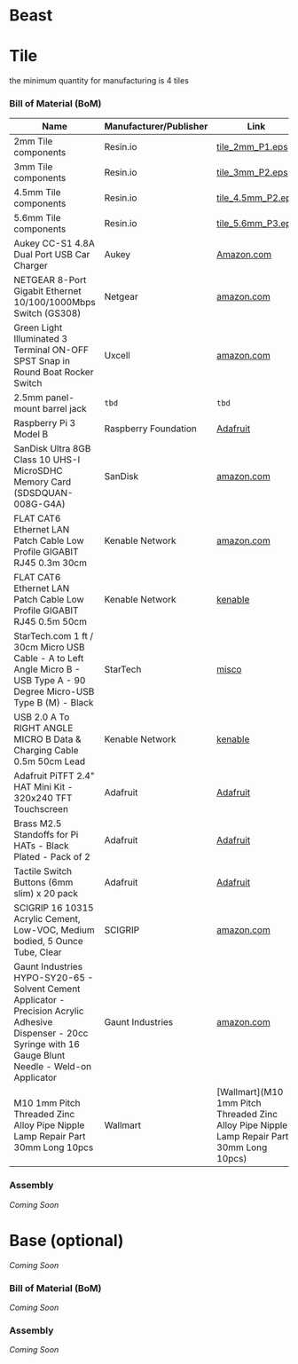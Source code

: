 # Beast

# Tile
the minimum quantity for manufacturing is 4 tiles

### Bill of Material (BoM)

Name | Manufacturer/Publisher | Link | Qty
------------ | ------------- | ------------ | -------------
2mm Tile components | Resin.io | [tile_2mm_P1.eps](https://github.com/resin-io/beast/blob/master/hardware/eps/tile_2mm_P1.eps?raw=true) | 1
3mm Tile components | Resin.io | [tile_3mm_P2.eps](https://github.com/resin-io/beast/blob/master/hardware/eps/tile_3mm_P2.eps?raw=true) | 4
4.5mm Tile components | Resin.io | [tile_4.5mm_P2.eps](https://github.com/resin-io/beast/blob/master/hardware/eps/tile_4.5mm_P2.eps?raw=true) | 1
5.6mm Tile components | Resin.io | [tile_5.6mm_P3.eps](https://github.com/resin-io/beast/blob/master/hardware/eps/tile_5.6mm_P3.eps?raw=true) | 2
Aukey CC-S1 4.8A Dual Port USB Car Charger | Aukey | [Amazon.com](https://www.amazon.com/Aukey-CC-S1-4-8A-Dual-Charger/dp/B00M6QODH2/) | 12
NETGEAR 8-Port Gigabit Ethernet 10/100/1000Mbps Switch (GS308) | Netgear | [amazon.com](https://www.amazon.com/NETGEAR-Gigabit-Ethernet-1000Mbps-GS308/dp/B00KFD0SEA/) | 4
Green Light Illuminated 3 Terminal ON-OFF SPST Snap in Round Boat Rocker Switch | Uxcell | [amazon.com](https://www.amazon.com/uxcell®-Illuminated-Terminal-Rocker-Switch/dp/B0084220CM/) | 2
2.5mm panel-mount barrel jack | `tbd` | `tbd` | 4
Raspberry Pi 3 Model B | Raspberry Foundation | [Adafruit](https://www.adafruit.com/products/3055) | 24
SanDisk Ultra 8GB Class 10 UHS-I MicroSDHC Memory Card (SDSDQUAN-008G-G4A) | SanDisk | [amazon.com](https://www.amazon.com/SanDisk-MicroSDHC-Standard-Packaging-SDSDQUAN-008G-G4A/dp/B00M55C0VU/) | 24
FLAT CAT6 Ethernet LAN Patch Cable Low Profile GIGABIT RJ45 0.3m 30cm | Kenable Network | [amazon.com](http://www.kenable.co.uk/product_info.php?products_id=7970) | 16
FLAT CAT6 Ethernet LAN Patch Cable Low Profile GIGABIT RJ45 0.5m 50cm | Kenable Network | [kenable](http://www.kenable.co.uk/product_info.php?products_id=7260) | 8
StarTech.com 1 ft / 30cm Micro USB Cable - A to Left Angle Micro B - USB Type A - 90 Degree Micro-USB Type B (M) - Black | StarTech | [misco](http://www.misco.co.uk/product/198355/StarTech-com-1-ft-30cm-Micro-USB-Cable-A-to-Left-Angle-Micro-B-USB-Type-A-90-Degree-Micro-USB-Type-B-M-Black) | 8
USB 2.0 A To RIGHT ANGLE MICRO B Data & Charging Cable 0.5m 50cm Lead | Kenable Network | [kenable](http://www.kenable.co.uk/product_info.php?products_id=7239) | 16
Adafruit PiTFT 2.4" HAT Mini Kit - 320x240 TFT Touchscreen | Adafruit | [Adafruit](https://www.adafruit.com/products/2455) | 24
Brass M2.5 Standoffs for Pi HATs - Black Plated - Pack of 2 | Adafruit | [Adafruit](https://www.adafruit.com/products/2336) | 24
Tactile Switch Buttons (6mm slim) x 20 pack | Adafruit | [Adafruit](https://www.adafruit.com/products/1489) | 1
SCIGRIP 16 10315 Acrylic Cement, Low-VOC, Medium bodied, 5 Ounce Tube, Clear | SCIGRIP | [amazon.com](https://www.amazon.com/SCIGRIP-10315-Acrylic-Cement-Low-VOC/dp/B003HNFLMY/) | 1
Gaunt Industries HYPO-SY20-65 - Solvent Cement Applicator - Precision Acrylic Adhesive Dispenser - 20cc Syringe with 16 Gauge Blunt Needle - Weld-on Applicator | Gaunt Industries | [amazon.com](https://www.amazon.com/Gaunt-Industries-HYPO-SY20-65-Applicator-Weld-/dp/B00GPT1QNU/) | 1
M10 1mm Pitch Threaded Zinc Alloy Pipe Nipple Lamp Repair Part 30mm Long 10pcs | Wallmart | [Wallmart](M10 1mm Pitch Threaded Zinc Alloy Pipe Nipple Lamp Repair Part 30mm Long 10pcs) | 16


### Assembly

_Coming Soon_


# Base (optional)

_Coming Soon_

### Bill of Material (BoM)

_Coming Soon_

### Assembly

_Coming Soon_
